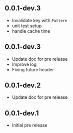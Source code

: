 ## 0.0.1-dev.3

- Invalidate key with `Pattern`
- unit test setup
- handle cache time

## 0.0.1-dev.3

- Update doc for pre release
- Improve log
- Fixing future header

## 0.0.1-dev.2

- Update doc for pre release

## 0.0.1-dev.1

- Initial pre release
